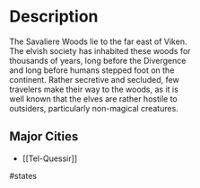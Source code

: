 # Description

The Savaliere Woods lie to the far east of Viken.  
The elvish society has inhabited these woods for  
thousands of years, long before the Divergence  
and long before humans stepped foot on the  
continent. Rather secretive and secluded, few  
travelers make their way to the woods, as it is  
well known that the elves are rather hostile to  
outsiders, particularly non-magical creatures.

## Major Cities

- [[Tel-Quessir]]

#states


